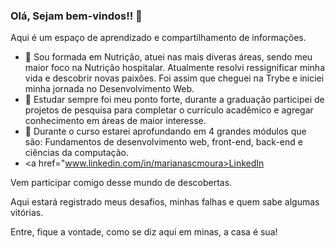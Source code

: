 ### Olá, Sejam bem-vindos!! 👋

Aqui é um espaço de aprendizado e compartilhamento de informações. 

- 💬 Sou formada em Nutrição, atuei nas mais diveras áreas, sendo meu maior foco na Nutrição hospitalar. Atualmente resolvi ressignificar minha vida e descobrir novas paixões. Foi assim que cheguei na Trybe e iniciei minha jornada no Desenvolvimento Web.
- 🌱 Estudar sempre foi meu ponto forte, durante a graduação participei de projetos de pesquisa para completar o currículo acadêmico e agregar conhecimento em áreas de maior interesse.
- 🤔 Durante o curso estarei aprofundando em 4 grandes módulos que são: Fundamentos de desenvolvimento web, front-end, back-end e ciências da computação.
- <a href="www.linkedin.com/in/marianascmoura>LinkedIn</a>

Vem participar comigo desse mundo de descobertas.

Aqui estará registrado meus desafios, minhas falhas e quem sabe algumas vitórias. 

Entre, fique a vontade, como se diz aqui em minas, a casa é sua!

<!--
**marianasaraiva/marianasaraiva** is a ✨ _special_ ✨ repository because its `README.md` (this file) appears on your GitHub profile.

Here are some ideas to get you started:

- 🔭 I’m currently working on ...
- 🌱 I’m currently learning ...
- 👯 I’m looking to collaborate on ...
- 🤔 I’m looking for help with ...
- 💬 Ask me about ...
- 📫 How to reach me: ...
- 😄 Pronouns: ...
- ⚡ Fun fact: ...
-->
